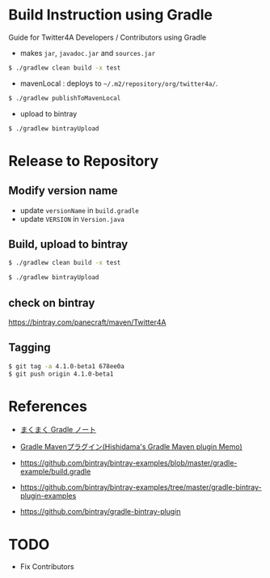 Build Instruction using Gradle
==============================

Guide for Twitter4A Developers / Contributors using Gradle

- makes ```jar```, ```javadoc.jar``` and ```sources.jar```

```bash
$ ./gradlew clean build -x test
```

- mavenLocal : deploys to ```~/.m2/repository/org/twitter4a/```.
```bash
$ ./gradlew publishToMavenLocal
```

- upload to bintray
```bash
$ ./gradlew bintrayUpload
```


Release to Repository
=====================

Modify version name
-------------------

- update ```versionName```  in ```build.gradle```
- update ```VERSION``` in ```Version.java```

Build, upload to bintray
------------------------

```bash
$ ./gradlew clean build -x test
```
```bash
$ ./gradlew bintrayUpload
```

check on bintray
----------------
https://bintray.com/panecraft/maven/Twitter4A

Tagging
-------

```bash
$ git tag -a 4.1.0-beta1 678ee0a
$ git push origin 4.1.0-beta1
```


References
==========

- [まくまく Gradle ノート](http://maku77.github.io/gradle/)
- [Gradle Mavenプラグイン\(Hishidama's Gradle Maven plugin Memo\)](http://www.ne.jp/asahi/hishidama/home/tech/groovy/gradle/maven.html)

- https://github.com/bintray/bintray-examples/blob/master/gradle-example/build.gradle
- https://github.com/bintray/bintray-examples/tree/master/gradle-bintray-plugin-examples
- https://github.com/bintray/gradle-bintray-plugin


TODO
====

- Fix Contributors
